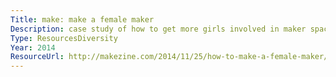 ```yaml
---
Title: make: make a female maker
Description: case study of how to get more girls involved in maker spaces and maker faires.
Type: ResourcesDiversity
Year: 2014
ResourceUrl: http://makezine.com/2014/11/25/how-to-make-a-female-maker/
---
```

